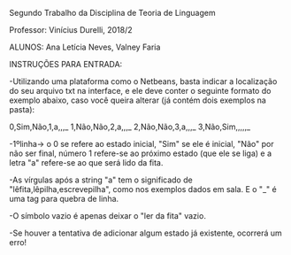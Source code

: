 Segundo Trabalho da Disciplina de Teoria de Linguagem

Professor: Vinícius Durelli, 2018/2

ALUNOS: Ana Letícia Neves, Valney Faria

INSTRUÇÕES PARA ENTRADA:

-Utilizando uma plataforma como o Netbeans, basta indicar a localização do seu arquivo txt na interface, e ele deve conter o seguinte formato do exemplo abaixo, caso você queira alterar (já contém dois exemplos na pasta):


0,Sim,Não,1,a,,,_
1,Não,Não,2,a,,,_
2,Não,Não,3,a,,,_
3,Não,Sim,,,,,_ 


-1ºlinha-> o 0 se refere ao estado inicial, "Sim" se ele é inicial, "Não" por não ser final, número 1 refere-se ao próximo estado (que ele se liga) e a letra "a" refere-se ao que será lido da fita.


-As vírgulas após a string "a" tem o significado de "lêfita,lêpilha,escrevepilha", como nos exemplos dados em sala. E o "_" é uma tag para quebra de linha.


-O símbolo vazio é apenas deixar o "ler da fita" vazio.


-Se houver a tentativa de adicionar algum estado já existente, ocorrerá um erro!
